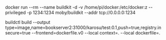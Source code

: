 

docker run --rm --name buildkit -d -v /home/pi/docker:/etc/docker:z --privileged -p 1234:1234 moby/buildkit --addr tcp://0.0.0.0:1234

buildctl build --output type=image,name=bookserver2:31000/karosu/test:0.1,push=true,registry.insecure=true --frontend=dockerfile.v0 --local context=. --local dockerfile=.